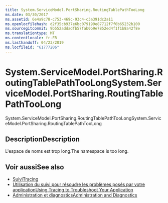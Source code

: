 ```yaml
---
title: System.ServiceModel.PortSharing.RoutingTablePathTooLong
ms.date: 03/30/2017
ms.assetid: 6e4a9c78-c753-469c-93c4-c3a391dc2a11
ms.openlocfilehash: d2f35cb937e6bc079199e87712f7f0b65232b100
ms.sourcegitcommit: 9b552addadfb57fab0b9e7852ed4f1f1b8a42f8e
ms.translationtype: MT
ms.contentlocale: fr-FR
ms.lasthandoff: 04/23/2019
ms.locfileid: "61777206"
---
```

# <a name="systemservicemodelportsharingroutingtablepathtoolong"></a><span data-ttu-id="f0a6d-102">System.ServiceModel.PortSharing.RoutingTablePathTooLong</span><span class="sxs-lookup"><span data-stu-id="f0a6d-102">System.ServiceModel.PortSharing.RoutingTablePathTooLong</span></span>
<span data-ttu-id="f0a6d-103">System.ServiceModel.PortSharing.RoutingTablePathTooLong</span><span class="sxs-lookup"><span data-stu-id="f0a6d-103">System.ServiceModel.PortSharing.RoutingTablePathTooLong</span></span>  
  
## <a name="description"></a><span data-ttu-id="f0a6d-104">Description</span><span class="sxs-lookup"><span data-stu-id="f0a6d-104">Description</span></span>  
 <span data-ttu-id="f0a6d-105">L'espace de noms est trop long.</span><span class="sxs-lookup"><span data-stu-id="f0a6d-105">The namespace is too long.</span></span>  
  
## <a name="see-also"></a><span data-ttu-id="f0a6d-106">Voir aussi</span><span class="sxs-lookup"><span data-stu-id="f0a6d-106">See also</span></span>

- [<span data-ttu-id="f0a6d-107">Suivi</span><span class="sxs-lookup"><span data-stu-id="f0a6d-107">Tracing</span></span>](../../../../../docs/framework/wcf/diagnostics/tracing/index.md)
- [<span data-ttu-id="f0a6d-108">Utilisation du suivi pour résoudre les problèmes posés par votre application</span><span class="sxs-lookup"><span data-stu-id="f0a6d-108">Using Tracing to Troubleshoot Your Application</span></span>](../../../../../docs/framework/wcf/diagnostics/tracing/using-tracing-to-troubleshoot-your-application.md)
- [<span data-ttu-id="f0a6d-109">Administration et diagnostics</span><span class="sxs-lookup"><span data-stu-id="f0a6d-109">Administration and Diagnostics</span></span>](../../../../../docs/framework/wcf/diagnostics/index.md)
